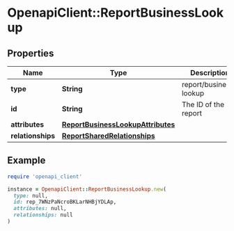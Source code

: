 # OpenapiClient::ReportBusinessLookup

## Properties

| Name | Type | Description | Notes |
| ---- | ---- | ----------- | ----- |
| **type** | **String** | report/business-lookup | [optional] |
| **id** | **String** | The ID of the report | [optional] |
| **attributes** | [**ReportBusinessLookupAttributes**](ReportBusinessLookupAttributes.md) |  | [optional] |
| **relationships** | [**ReportSharedRelationships**](ReportSharedRelationships.md) |  | [optional] |

## Example

```ruby
require 'openapi_client'

instance = OpenapiClient::ReportBusinessLookup.new(
  type: null,
  id: rep_7WNzPaNcroBKLarNHBjYDLAp,
  attributes: null,
  relationships: null
)
```

